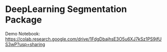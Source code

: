 # DeepLearning Segmentation Package 

Demo Notebook: https://colab.research.google.com/drive/1FdgDbajhsE3O5u6XJ7kSz1PS9jfUS3wP?usp=sharing
